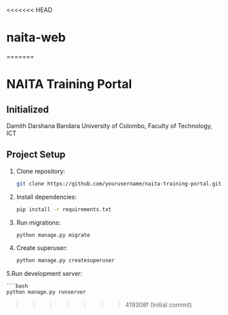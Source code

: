 <<<<<<< HEAD
# naita-web
=======
# NAITA Training Portal

## Initialized 
Damith Darshana Bandara
University of Colombo,
Faculty of Technology,
ICT


## Project Setup

1. Clone repository:
   ```bash
   git clone https://github.com/yourusername/naita-training-portal.git

2. Install dependencies:

    ```bash
    pip install -r requirements.txt

3. Run migrations:

   ```bash
   python manage.py migrate

4. Create superuser:

    ```bash
    python manage.py createsuperuser

5.Run development server:

    ```bash
    python manage.py runserver
>>>>>>> 419308f (Initial commit)
